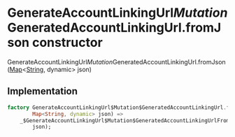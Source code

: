 


# GenerateAccountLinkingUrl$Mutation$GeneratedAccountLinkingUrl.fromJson constructor







GenerateAccountLinkingUrl$Mutation$GeneratedAccountLinkingUrl.fromJson([Map](https://api.dart.dev/stable/2.12.3/dart-core/Map-class.html)&lt;[String](https://api.dart.dev/stable/2.12.3/dart-core/String-class.html), dynamic> json)





## Implementation

```dart
factory GenerateAccountLinkingUrl$Mutation$GeneratedAccountLinkingUrl.fromJson(
        Map<String, dynamic> json) =>
    _$GenerateAccountLinkingUrl$Mutation$GeneratedAccountLinkingUrlFromJson(
        json);
```







